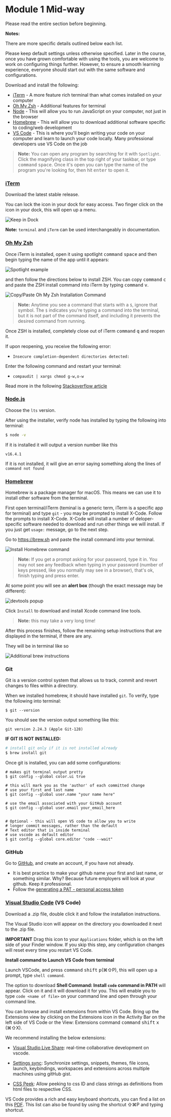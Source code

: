 # Module 1 Mid-way

Please read the entire section before beginning.

**Notes:**

There are more specific details outlined below each list.

Please keep default settings unless otherwise specified. Later in the course, once you have grown comfortable with using the tools, you are welcome to work on configuring things further. However, to ensure a smooth learning experience, everyone should start out with the same software and configurations.

Download and install the following:

- [iTerm](https://iterm2.com/downloads.html) - A more feature rich terminal than what comes installed on your computer
- [Oh My Zsh](https://ohmyz.sh) - Additional features for terminal
- [Node](https://nodejs.org/en/download/) - This will allow you to run JavaScript on your computer, not just in the browser
- [Homebrew](https://brew.sh) - This will allow you to download additional software specific to coding/web development
- [VS Code](https://code.visualstudio.com/download) - This is where you'll begin writing your code on your computer and learn to launch your code locally. Many professional developers use VS Code on the job

> **Note:** You can open any program by searching for it with `Spotlight`. Click the magnifying class in the top right of your taskbar, or type <kbd>command</kbd> <kbd>space</kbd>. Once it's open you can type the name of the program you're looking for, then hit <kbd>enter</kbd> to open it.

### [iTerm](https://iterm2.com/downloads.html)

Download the latest stable release.

You can lock the icon in your dock for easy access. Two finger click on the icon in your dock, this will open up a menu.

![Keep in Dock](./assets/keep-in-dock.png)

**Note:** `terminal` and `iTerm` can be used interchangeably in documentation.

### [Oh My Zsh](https://ohmyz.sh)

Once iTerm is installed, open it using spotlight <kbd>command</kbd> <kbd>space</kbd> and then begin typing the name of the app until it appears:

![Spotlight example](./assets/spotlight-example.png)

and then follow the directions below to install ZSH. You can copy <kbd>command</kbd> <kbd>c</kbd> and paste the ZSH install command into iTerm by typing <kbd>command</kbd> <kbd>v</kbd>.

![Copy/Paste Oh My Zsh Installation Command](./assets/copy-paste-oh-my-zsh-command.png)

> **Note:** Anytime you see a command that starts with a `$`, ignore that symbol. The `$` indicates you're typing a command into the terminal, but it is not part of the command itself, and including it prevents the desired command from running.

Once ZSH is installed, completely close out of iTerm <kbd>command</kbd> <kbd>q</kbd> and reopen it.

If upon reopening, you receive the following error:

- `Insecure completion-dependent directories detected: `

Enter the following command and restart your terminal:

- `compaudit | xargs chmod g-w,o-w`

Read more in the following [Stackoverflow article](https://stackoverflow.com/questions/61433167/zsh-detects-insecure-completion-dependent-directories/61433333#61433333)

### [Node.js](https://nodejs.org/en/download/)

Choose the `lts` version.

After using the installer, verify node has installed by typing the following into terminal:

```bash
$ node -v
```

If it is installed it will output a version number like this

```
v16.4.1
```

If it is not installed, it will give an error saying something along the lines of `command not found`

### [Homebrew](https://brew.sh)

Homebrew is a package manager for macOS. This means we can use it to install other software from the terminal.

First open terminal/iTerm (teminal is a generic term, iTerm is a specific app for terminal) and type `git` - you may be prompted to install X-Code. Follow the prompts to install X-Code. X-Code will install a number of deloper-specific software needed to download and run other things we will install. If you just get `usage:` message, go to the next step. 

Go to https://brew.sh and paste the install command into your terminal.

![Install Homebrew command](./assets/install-homebrew-command.png)

> **Note:** If you get a prompt asking for your password, type it in. You may not see any feedback when typing in your password (number of keys pressed, like you normally may see in a browser), that's ok, finish typing and press enter.

At some point you will see an **alert box** (though the exact message may be different):

![devtools popup](./assets/xcode_devtools.png)

Click `Install` to download and install Xcode command line tools.

> **Note:** this may take a very long time!

After this process finishes, follow the remaining setup instructions that are displayed in the terminal, if there are any.

They will be in terminal like so

![Additional brew instructions](./assets/additional-brew.png)

### Git

Git is a version control system that allows us to track, commit and revert changes to files within a directory.

When we installed homebrew, it should have installed `git`. To verify, type the following into terminal:

```
$ git --version
```

You should see the version output something like this:

```
git version 2.24.3 (Apple Git-128)
```

**IF GIT IS NOT INSTALLED:**

```sh
# install git only if it is not installed already
$ brew install git
```

Once git is installed, you can add some configurations:

```
# makes git terminal output pretty
$ git config --global color.ui true

# this will mark you as the 'author' of each committed change
# use your first and last name
$ git config --global user.name "your name here"

# use the email associated with your GitHub account
$ git config --global user.email your_email_here


# Optional - this will open VS code to allow you to write
# longer commit messages, rather than the default
# Text editor that is inside terminal
# use vscode as default editor
$ git config --global core.editor "code --wait"
```

### GitHub

Go to [GitHub](https://github.com), and create an account, if you have not already.

- It is best practice to make your github name your first and last name, or something similar. Why? Because future employers will look at your github. Keep it professional.
- Follow the [generating a PAT - personal access token](./pat-set-up)

### [Visual Studio Code](https://code.visualstudio.com/download) (VS Code)

Download a .zip file, double click it and follow the installation instructions.

The Visual Studio icon will appear on the directory you downloaded it next to the .zip file.

**IMPORTANT** Drag this icon to your `Applications` folder, which is on the left side of your Finder window. If you skip this step, any configuration changes will reset every time you restart VS Code.

**Install command to Launch VS Code from terminal**

Launch VSCode, and press <kbd>command</kbd> <kbd>shift</kbd> <kbd>p</kbd>(⌘⇧P), this will open up a prompt, type `shell command`.

The option to download **Shell Command: Install `code` command in PATH** will appear. Click on it and it will download it for you. This will enable you to type `code <name of file>` on your command line and open through your command line.

You can browse and install extensions from within VS Code. Bring up the Extensions view by clicking on the Extensions icon in the Activity Bar on the left side of VS Code or the View: Extensions command <kbd>command</kbd> <kbd>shift</kbd> <kbd>x</kbd> (⌘⇧X).

We recommend installing the below extensions:

- [Visual Studio Live Share](https://docs.microsoft.com/en-us/visualstudio/liveshare/use/vscode): real-time collaborative development on vscode.

- [Settings sync](https://marketplace.visualstudio.com/items?itemName=Shan.code-settings-sync): Synchronize settings, snippets, themes, file icons, launch, keybindings, workspaces and extensions across multiple machines using gitHub gist.

- [CSS Peek](https://marketplace.visualstudio.com/items?itemName=pranaygp.vscode-css-peek): Allow peeking to css ID and class strings as definitions from html files to respective CSS.

VS Code provides a rich and easy keyboard shortcuts, you can find a list on this [PDF](https://code.visualstudio.com/shortcuts/keyboard-shortcuts-macos.pdf). This list can also be found by using the shortcut ⇧⌘P and typing shortcut.
